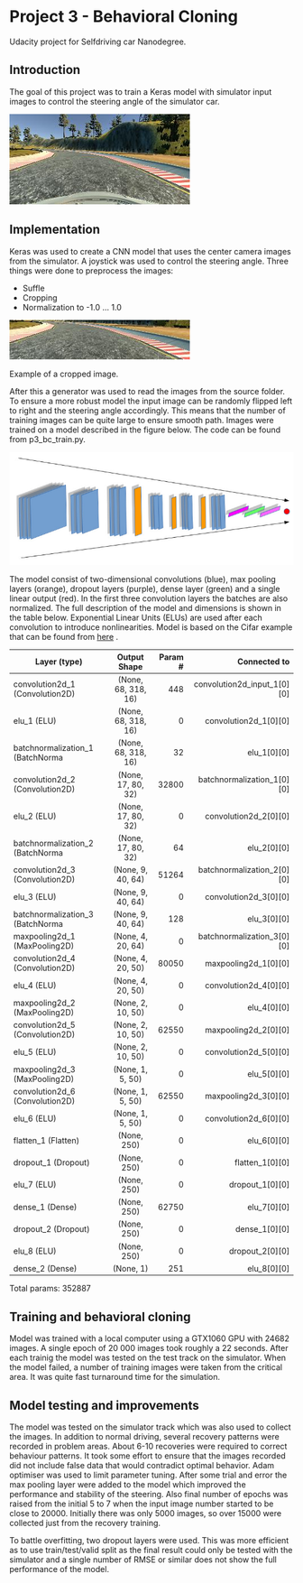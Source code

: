 # Project 3 - Behavioral Cloning

Udacity project for Selfdriving car Nanodegree.

## Introduction

The goal of this project was to train a Keras model with simulator input images to control the steering angle of the simulator car.

![alt text](https://github.com/jounihuo/P3-BehavioralCloning/blob/master/center_2016.jpg "Example image")

## Implementation

Keras was used to create a CNN model that uses the center camera images from the simulator. A joystick was used to control the steering angle. Three things were done to preprocess the images:
- Suffle
- Cropping
- Normalization to -1.0 ... 1.0

![alt text](https://github.com/jounihuo/P3-BehavioralCloning/blob/master/cropped_example_2016.jpg "Cropped image")

Example of a cropped image.

After this a generator was used to read the images from the source folder. To ensure a more robust model the input image can be randomly flipped left to right and the steering angle accordingly. This means that the number of training images can be quite large to ensure smooth path. Images were trained on a model described in the figure below. The code can be found from p3_bc_train.py.

![alt text](https://github.com/jounihuo/P3-BehavioralCloning/blob/master/nn.jpg "Model")

The model consist of two-dimensional convolutions (blue), max pooling layers (orange), dropout layers (purple), dense layer (green) and a single linear output (red). In the first three convolution layers the batches are also normalized. The full description of the model and dimensions is shown in the table below. Exponential Linear Units (ELUs) are used after each convolution to introduce nonlinearities. Model is based on the Cifar example that can be found from [here](http://machinelearningmastery.com/object-recognition-convolutional-neural-networks-keras-deep-learning-library/) .


Layer (type)    |   Output Shape      |    Param #  |   Connected to |                    
| ------------- |:-------------------:| -----------:|    -----------:|
convolution2d_1 (Convolution2D) | (None, 68, 318, 16)  | 448   |      convolution2d_input_1[0][0]  |    
elu_1 (ELU)                     | (None, 68, 318, 16)  | 0     |      convolution2d_1[0][0]        |   
batchnormalization_1 (BatchNorma| (None, 68, 318, 16)  | 32    |      elu_1[0][0]                  |    
convolution2d_2 (Convolution2D) | (None, 17, 80, 32)   | 32800 |      batchnormalization_1[0][0]   |    
elu_2 (ELU)                     | (None, 17, 80, 32)   | 0     |      convolution2d_2[0][0]        |    
batchnormalization_2 (BatchNorma| (None, 17, 80, 32)   | 64    |      elu_2[0][0]                  |    
convolution2d_3 (Convolution2D) | (None, 9, 40, 64)    | 51264 |      batchnormalization_2[0][0]   |    
elu_3 (ELU)                     | (None, 9, 40, 64)    | 0     |      convolution2d_3[0][0]        |    
batchnormalization_3 (BatchNorma| (None, 9, 40, 64)    | 128   |      elu_3[0][0]                  |    
maxpooling2d_1 (MaxPooling2D)   | (None, 4, 20, 64)    | 0     |      batchnormalization_3[0][0]   |    
convolution2d_4 (Convolution2D) | (None, 4, 20, 50)    | 80050 |      maxpooling2d_1[0][0]         |    
elu_4 (ELU)                     | (None, 4, 20, 50)    | 0     |      convolution2d_4[0][0]        |    
maxpooling2d_2 (MaxPooling2D)   | (None, 2, 10, 50)    | 0     |      elu_4[0][0]                  |    
convolution2d_5 (Convolution2D) | (None, 2, 10, 50)    | 62550 |      maxpooling2d_2[0][0]         |    
elu_5 (ELU)                     | (None, 2, 10, 50)    | 0     |      convolution2d_5[0][0]        |    
maxpooling2d_3 (MaxPooling2D)   | (None, 1, 5, 50)     | 0     |      elu_5[0][0]                  |    
convolution2d_6 (Convolution2D) | (None, 1, 5, 50)     | 62550 |      maxpooling2d_3[0][0]         |    
elu_6 (ELU)                     | (None, 1, 5, 50)     | 0     |      convolution2d_6[0][0]        |    
flatten_1 (Flatten)             | (None, 250)          | 0     |      elu_6[0][0]                  |    
dropout_1 (Dropout)             | (None, 250)          | 0     |      flatten_1[0][0]              |    
elu_7 (ELU)                     | (None, 250)          | 0     |      dropout_1[0][0]              |    
dense_1 (Dense)                 | (None, 250)          | 62750 |      elu_7[0][0]                  |    
dropout_2 (Dropout)             | (None, 250)          | 0     |      dense_1[0][0]                |    
elu_8 (ELU)                     | (None, 250)          | 0     |      dropout_2[0][0]              |    
dense_2 (Dense)                 | (None, 1)            | 251   |      elu_8[0][0]                  |    

Total params: 352887


## Training and behavioral cloning

Model was trained with a local computer using a GTX1060 GPU with 24682 images. A single epoch of 20 000 images took roughly a 22 seconds. After each trainig the model was tested on the test track on the simulator. When the model failed, a number of training images were taken from the critical area. It was quite fast turnaround time for the simulation.

## Model testing and improvements

The model was tested on the simulator track which was also used to collect the images. In addition to normal driving, several recovery patterns were recorded in problem areas. About 6-10 recoveries were required to correct behaviour patterns. It took some effort to ensure that the images recorded did not include false data that would contradict optimal behavior. Adam optimiser was used to limit parameter tuning. After some trial and error the max pooling layer were added to the model which improved the performance and stability of the steering. Also final number of epochs was raised from the initial 5 to 7 when the input image number started to be close to 20000. Initially there was only 5000 images, so over 15000 were collected just from the recovery training.

To battle overfitting, two dropout layers were used. This was more efficient as to use train/test/valid split as the final result could only be tested with the simulator and a single number of RMSE or similar does not show the full performance of the model.


